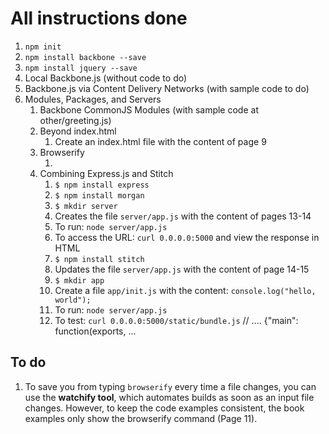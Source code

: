 # All instructions done
1. `npm init`
2. `npm install backbone --save`
3. `npm install jquery --save`
4. Local Backbone.js (without code to do)
5. Backbone.js via Content Delivery Networks (with sample code to do)
6. Modules, Packages, and Servers
    1. Backbone CommonJS Modules (with sample code at other/greeting.js)
    2. Beyond index.html
        1. Create an index.html file with the content of page 9
    3. Browserify
        1. <View the other branch specific to Browserify>
    4. Combining Express.js and Stitch
        1. `$ npm install express`
        2. `$ npm install morgan`
        3. `$ mkdir server`
        4. Creates the file `server/app.js` with the content of pages 13-14
        5. To run: `node server/app.js`
        6. To access the URL: `curl 0.0.0.0:5000` and view the response in HTML
        7. `$ npm install stitch`
        8. Updates the file `server/app.js` with the content of page 14-15
        9. `$ mkdir app`
        10. Create a file `app/init.js` with the content: `console.log("hello, world");`
        11. To run: `node server/app.js`
        12. To test: `curl 0.0.0.0:5000/static/bundle.js` // .... {"main": function(exports, ...

## To do
1. To save you from typing `browserify` every time a file changes, you can use the **watchify tool**, which automates builds as soon as an input file changes. However, to keep the code examples consistent, the book examples only show the browserify command (Page 11).
